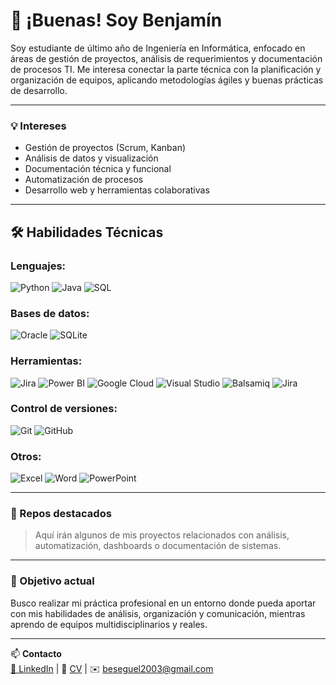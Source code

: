 # 👋 ¡Buenas! Soy Benjamín

Soy estudiante de último año de Ingeniería en Informática, enfocado en áreas de gestión de proyectos, análisis de requerimientos y documentación de procesos TI. Me interesa conectar la parte técnica con la planificación y organización de equipos, aplicando metodologías ágiles y buenas prácticas de desarrollo.

---

### 💡 Intereses
- Gestión de proyectos (Scrum, Kanban)
- Análisis de datos y visualización
- Documentación técnica y funcional
- Automatización de procesos
- Desarrollo web y herramientas colaborativas

---

## 🛠️ Habilidades Técnicas

### Lenguajes:
![Python](https://img.shields.io/badge/Python-3776AB?style=for-the-badge&logo=python&logoColor=white)
![Java](https://img.shields.io/badge/Java-ED8B00?style=for-the-badge&logo=java&logoColor=white)
![SQL](https://img.shields.io/badge/SQL-4479A1?style=for-the-badge&logo=mysql&logoColor=white)

### Bases de datos:
![Oracle](https://img.shields.io/badge/Oracle-F80000?style=for-the-badge&logo=oracle&logoColor=white)
![SQLite](https://img.shields.io/badge/SQLite-003B57?style=for-the-badge&logo=sqlite&logoColor=white)

### Herramientas:
![Jira](https://img.shields.io/badge/Jira-0052CC?style=for-the-badge&logo=jira&logoColor=white)
![Power BI](https://img.shields.io/badge/Power_BI-F2C811?style=for-the-badge&logo=power-bi&logoColor=black)
![Google Cloud](https://img.shields.io/badge/Google_Cloud-4285F4?style=for-the-badge&logo=google-cloud&logoColor=white)
![Visual Studio](https://img.shields.io/badge/Visual_Studio-5C2D91?style=for-the-badge&logo=visual-studio&logoColor=white)
![Balsamiq](https://img.shields.io/badge/Balsamiq-FF6600?style=for-the-badge&logo=balsamiq&logoColor=white)
![Jira](https://img.shields.io/badge/Jira-0052CC?style=for-the-badge&logo=jira&logoColor=white)

### Control de versiones:
![Git](https://img.shields.io/badge/Git-F05032?style=for-the-badge&logo=git&logoColor=white)
![GitHub](https://img.shields.io/badge/GitHub_Desktop-181717?style=for-the-badge&logo=github&logoColor=white)

### Otros:
![Excel](https://img.shields.io/badge/Microsoft_Excel-217346?style=for-the-badge&logo=microsoft-excel&logoColor=white)
![Word](https://img.shields.io/badge/Microsoft_Word-2B579A?style=for-the-badge&logo=microsoft-word&logoColor=white)
![PowerPoint](https://img.shields.io/badge/Microsoft_PowerPoint-B7472A?style=for-the-badge&logo=microsoft-powerpoint&logoColor=white)

---

### 📂 Repos destacados
> Aquí irán algunos de mis proyectos relacionados con análisis, automatización, dashboards o documentación de sistemas.

---

### 🚀 Objetivo actual
Busco realizar mi práctica profesional en un entorno donde pueda aportar con mis habilidades de análisis, organización y comunicación, mientras aprendo de equipos multidisciplinarios y reales.

---

📫 **Contacto**  
[🔗 LinkedIn](https://www.linkedin.com/in/benjamin-brice%C3%B1o/) | 📄 [CV](#) | ✉️ beseguel2003@gmail.com

